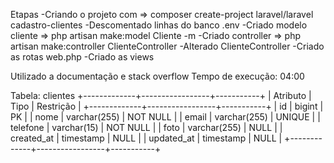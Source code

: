 Etapas 
-Criando o projeto com => composer create-project laravel/laravel cadastro-clientes
-Descomentado linhas do banco .env
-Criado modelo cliente => php artisan make:model Cliente -m
-Criado controller => php artisan make:controller ClienteController
-Alterado ClienteController
-Criado as rotas web.php
-Criado as views 

Utilizado a documentação e stack overflow
Tempo de execução: 04:00

Tabela: clientes
+-------------+-----------------+-----------+
| Atributo    | Tipo            | Restrição |
+-------------+-----------------+-----------+
| id          | bigint          | PK        |
| nome        | varchar(255)    | NOT NULL  |
| email       | varchar(255)    | UNIQUE    |
| telefone    | varchar(15)     | NOT NULL  |
| foto        | varchar(255)    | NULL      |
| created_at  | timestamp       | NULL      |
| updated_at  | timestamp       | NULL      |
+-------------+-----------------+-----------+